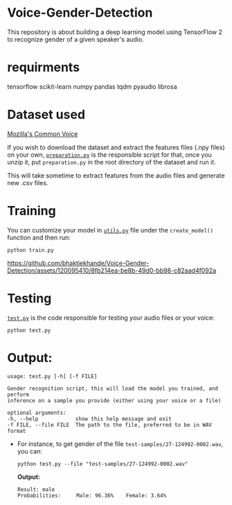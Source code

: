 # Voice-Gender-Detection
This repository is about building a deep learning model using TensorFlow 2 to recognize gender of a given speaker's audio.

# requirments
tensorflow
scikit-learn
numpy
pandas
tqdm
pyaudio
librosa

# Dataset used

[Mozilla's Common Voice](https://www.kaggle.com/mozillaorg/common-voice)

If you wish to download the dataset and extract the features files (.npy files) on your own, [`preparation.py`](preparation.py) is the responsible script for that, once you unzip it, put `preparation.py` in the root directory of the dataset and run it. 

This will take sometime to extract features from the audio files and generate new .csv files.

# Training
You can customize your model in [`utils.py`](utils.py) file under the `create_model()` function and then run:

    python train.py



https://github.com/bhaktiekhande/Voice-Gender-Detection/assets/120095410/8fb214ea-be8b-49d0-bb98-c82aad4f092a


    

# Testing

[`test.py`](test.py) is the code responsible for testing your audio files or your voice:

    python test.py 

# **Output:**

    usage: test.py [-h] [-f FILE]

    Gender recognition script, this will load the model you trained, and perform
    inference on a sample you provide (either using your voice or a file)

    optional arguments:
    -h, --help            show this help message and exit
    -f FILE, --file FILE  The path to the file, preferred to be in WAV format

- For instance, to get gender of the file `test-samples/27-124992-0002.wav`, you can:

      python test.py --file "test-samples/27-124992-0002.wav"

    **Output:**

      Result: male
      Probabilities:     Male: 96.36%    Female: 3.64%    
